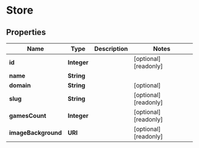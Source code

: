 

# Store


## Properties

| Name | Type | Description | Notes |
|------------ | ------------- | ------------- | -------------|
|**id** | **Integer** |  |  [optional] [readonly] |
|**name** | **String** |  |  |
|**domain** | **String** |  |  [optional] |
|**slug** | **String** |  |  [optional] [readonly] |
|**gamesCount** | **Integer** |  |  [optional] [readonly] |
|**imageBackground** | **URI** |  |  [optional] [readonly] |



